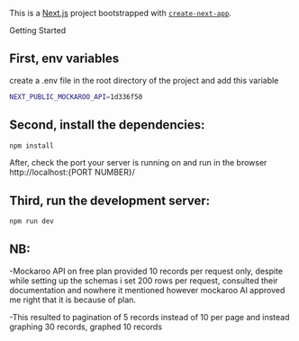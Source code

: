 This is a [Next.js](https://nextjs.org/) project bootstrapped with [`create-next-app`](https://github.com/vercel/next.js/tree/canary/packages/create-next-app).

Getting Started

## First, env variables

create a .env file in the root directory of the project and add this variable
```bash
NEXT_PUBLIC_MOCKAROO_API=1d336f50
```
## Second, install the dependencies:

```bash
npm install
```
After, check the port your server is running on and run in the browser http://localhost:{PORT NUMBER}/

## Third, run the development server:

```bash
npm run dev
```

## NB:

-Mockaroo API on free plan provided 10 records per request only, despite while setting up the schemas i set 200 rows per request, consulted their documentation and nowhere it mentioned however mockaroo AI approved me right that it is because of plan.

-This resulted to pagination of 5 records instead of 10 per page and instead graphing 30 records, graphed 10 records 
